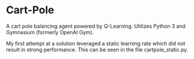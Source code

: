 # Cart-Pole
A cart pole balancing agent powered by Q-Learning. Utilizes Python 3 and Gymnasium (formerly OpenAI Gym).

My first attempt at a solution leveraged a static learning rate which did not result in strong performance. This can be seen in the file cartpole_static.py.


